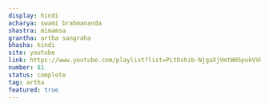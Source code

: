 ```yaml
---
display: hindi
acharya: swami brahmananda
shastra: mimamsa
grantha: artha sangraha
bhasha: hindi
site: youtube
link: https://www.youtube.com/playlist?list=PLtDshib-NjgaXjVmtWH5pukVVU2x4Lmxc
number: 81
status: complete
tag: artha
featured: true
---
```

